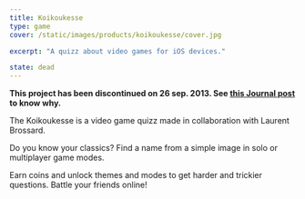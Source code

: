 ```yaml
---
title: Koikoukesse
type: game
cover: /static/images/products/koikoukesse/cover.jpg

excerpt: "A quizz about video games for iOS devices."

state: dead
---
```


**This project has been discontinued on 26 sep. 2013. See [this Journal post](/2013/09/breaking-news) to know why.**

The Koikoukesse is a video game quizz made in collaboration with Laurent Brossard.

Do you know your classics? Find a name from a simple image in solo or multiplayer game modes.

Earn coins and unlock themes and modes to get harder and trickier questions. Battle your friends online!
